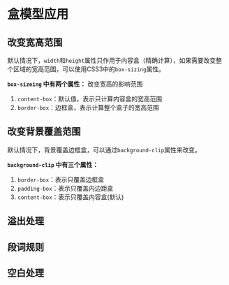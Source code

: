# 盒模型应用

## 改变宽高范围

默认情况下，`width`和`height`属性只作用于内容盒（精确计算），如果需要改变整个区域的宽高范围，可以使用CSS3中的`box-sizing`属性。

**`box-sizeing` 中有两个属性：** 改变宽高的影响范围
   1. `content-box`：默认值，表示只计算内容盒的宽高范围
   2. `border-box`：边框盒，表示计算整个盒子的宽高范围

## 改变背景覆盖范围
默认情况下，背景覆盖边框盒，可以通过`background-clip`属性来改变。

**`background-clip` 中有三个属性：**
   1. `border-box`：表示只覆盖边框盒
   2. `padding-box`：表示只覆盖内边距盒
   3. `content-box`：表示只覆盖内容盒(默认)

## 溢出处理

## 段词规则

## 空白处理